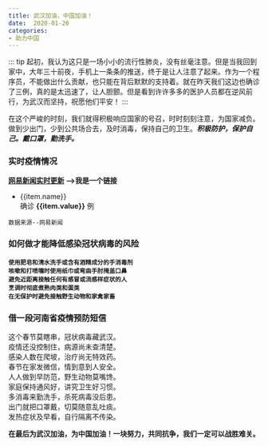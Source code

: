 ```yaml
---
title: 武汉加油，中国加油！
date:  2020-01-26
categories:
- 助力中国
---
```


::: tip
起初，我认为这只是一场小小的流行性肺炎，没有丝毫注意。但是当我回到家中，大年三十前夜，手机上一条条的推送，终于是让人注意了起来。作为一个程序员，不能做出什么贡献，也只能在背后默默的支持着。就在昨天我们这边也确诊了三例，真的是太迅速了，让人胆颤。但是看到许许多多的医护人员都在逆风前行，为武汉而坚持，祝愿他们平安！
:::

在这个严峻的时刻，我们就得积极响应国家的号召，时时刻刻注意，为国家减负。做到少出门，少到公共场合去，及时消毒，保持自己的卫生。***积极防护，保护自己。戴口罩，勤洗手。***
### 实时疫情情况

**[网易新闻实时更新](https://news.163.com/special/epidemic/) -->我是一个链接**

<ul class="wuhan">
    <li v-for="(item,index) in list" :key="index"><div>{{item.name}}</div>   <span>确诊  <b>{{item.value}}</b> 例</span></li>
</ul>

`数据来源--网易新闻`



### 如何做才能降低感染冠状病毒的风险
**`使用肥皂和清水洗手或含有酒精成分的手消毒剂`<br>
`咳嗽和打喷嚏时使用纸巾或弯曲手肘掩盖口鼻`<br>
`避免近距离接触任何有感冒或流感样症状的人`<br>
`烹调时彻底煮熟肉类和蛋类`<br>
`在无保护时避免接触野生动物和家禽家畜`**

### 借一段河南省疫情预防短信

这个春节莫瞎串，冠状病毒藏武汉。<br>
疫情还没控制住，病源尚未查清楚。<br>
感染人数在爬坡，治疗尚无特效药。<br>
春节在家发微信，情到意到人安全。<br>
人人做到早防范，野生动物莫嘴馋。<br>
家庭保持通风好，讲究卫生好习惯。<br>
多消毒来勤洗手，杀死病毒没后患。<br>
出门就把口罩戴，切莫随意乱吐痰。<br>
发热症状及早看，自行隔离不传染。


**在最后为武汉加油，为中国加油！一块努力，共同抗争，我们一定可以战胜难关。**

<script>
export default {
  data() {
    return {
      list: [],
    };
  },
  mounted() {
    this.list = window.dataList;
  }
};
</script>